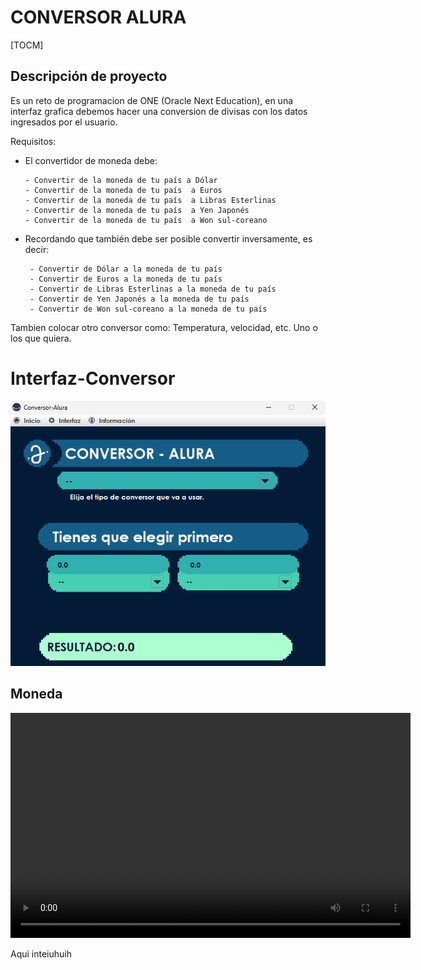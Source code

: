 # CONVERSOR ALURA

[TOCM]

## Descripción de proyecto
Es un reto de programacion de ONE (Oracle Next Education), en una interfaz grafica debemos hacer una conversion de divisas con los datos ingresados por el usuario.

Requisitos:

- El convertidor de moneda debe:

      - Convertir de la moneda de tu país a Dólar
      - Convertir de la moneda de tu país  a Euros
      - Convertir de la moneda de tu país  a Libras Esterlinas
      - Convertir de la moneda de tu país  a Yen Japonés
      - Convertir de la moneda de tu país  a Won sul-coreano

- Recordando que también debe ser posible convertir inversamente, es decir:

       - Convertir de Dólar a la moneda de tu país
       - Convertir de Euros a la moneda de tu país
       - Convertir de Libras Esterlinas a la moneda de tu país
       - Convertir de Yen Japonés a la moneda de tu país
       - Convertir de Won sul-coreano a la moneda de tu país

Tambien colocar otro conversor como: Temperatura, velocidad, etc. Uno o los que quiera.



# Interfaz-Conversor


<div style="text-align: center;">
    <img src="Videos/interfaz.png" alt="interfaz">
	</div>

## Moneda

<video width="640" height="360" controls>
    <source src="Videos/Moneda.mp4" type="video/mp4">
	</video>

Aqui inteiuhuih
